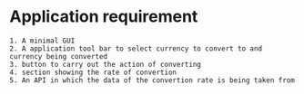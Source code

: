 ﻿# Application requirement

    1. A minimal GUI
    2. A application tool bar to select currency to convert to and currency being converted
    3. button to carry out the action of converting
    4. section showing the rate of convertion
    5. An API in which the data of the convertion rate is being taken from
